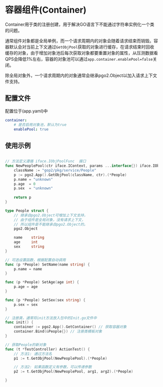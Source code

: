 # 容器组件(Container)
Container用于类的注册创建，用于解决GO语言下不能通过字符串实例化一个类的问题。

通常组件对象都是全局单例，而一个请求周期内的对象会随着请求结束而销毁。容器默认会对当前上下文通过`GetObjPool`获取的对象进行缓存，在请求结束时回收缓存的对象，由于增加对象池后每次获取对象都要重置对象的属性，从压测数据看QPS会降低1%左右，容器的对象池可以通过`app.container.enablePool=false`关闭。

除全局对象外，一个请求周期内的对象通常会继承pgo2.Object以加入请求上下文件支持。

## 配置文件
配置位于(app.yaml)中

```yaml
container:
    # 是否启用对象池，默认为true
    enablePool: true
```

## 使用示例
```go

// 方法定义遵循 iface.IObjPoolFunc  接口
func NewPeoplePool(ctr iface.IContext, params ...interface{}) iface.IObject{
    className := "gop2/pkg/service/People"
    p := pgo2.App().GetObjPool(className, ctr).(*People)
    p.name = "unknown"
    p.age  = 0
    p.sex  = "unknown"
        
    return p
}

type People struct {
    // 继承自pgo2.Object可增加上下文支持，
    // 由于组件是全局对象，没有请求上下文，
    // 所以组件是不能继承自pgo2.Object的。
    pgo2.Object

    name    string
    age     int
    sex     string
}

// 可选设置函数，根据配置自动调用
func (p *People) SetName(name string) {
    p.name = name
}

func (p *People) SetAge(age int) {
    p.age = age
}

func (p *People) SetSex(sex string) {
    p.sex = sex
}

// 注册类，通常将init方法放入包中的Init.go文件中
func init() {
    container := pgo2.App().GetContainer() // 获取容器对象
    container.Bind(&People{}) // 注册类模板对象
}

// 获取People的新对象
func (t *TestController) ActionTest() {
    // 方法1: 通过方法名
    p1 := t.GetObjPool(NewPeoplePool).(*People)

    // 方法2: 如果函数定义有参数，可以传递参数
    p2 := t.GetObjPool(NewPeoplePool, arg1, arg2).(*People)

}
```
